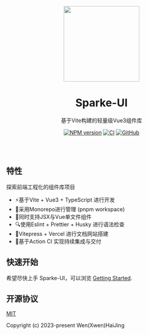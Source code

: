 <p align="center">
<img src="https://github.com/XwenHaHa/sparke-ui/blob/master/assets/logo.jpeg" style="width:200px;" />
</p>

<h1 align="center">Sparke-UI</h1>

<p align="center">
基于Vite构建的轻量级Vue3组件库
</p>

<p align="center">
    <a href="https://www.npmjs.com/package/sparke-ui"><img src="https://img.shields.io/npm/v/sparke-ui?color=%23e80505&amp;label=" alt="NPM version"></a>
    <a href="https://github.com/XwenHaHa/sparke-ui/actions/workflows/ci.yml"><img src="https://github.com/XwenHaHa/sparke-ui/actions/workflows/ci.yml/badge.svg?branch=master" alt="CI" style="max-width: 100%;"></a>
    <a href="https://github.com/XwenHaHa/sparke-ui/blob/master/LICENSE"><img alt="GitHub" src="https://img.shields.io/github/license/XwenHaHa/sparke-ui?color=%23e80505" alt="MIT license"></a>
</p>

<br>
<br>

## 特性

探索前端工程化的组件库项目

- ⚡️基于Vite + Vue3 + TypeScript 进行开发
- 💪采用Monorepo进行管理 (pnpm workspace)
- 🌟同时支持JSX与Vue单文件组件
- 🔍使用Eslint + Prettier + Husky 进行语法检查
- 🔨Vitepress + Vercel 进行文档网站搭建
- 🤝基于Action CI 实现持续集成与交付

## 快速开始
希望尽快上手 Sparke-UI，可以浏览 [Getting Started](https://sparke-ui.vercel.app/).

## 开源协议
[MIT](./LICENSE)

Copyright (c) 2023-present Wen(Xwen)HaiJing
